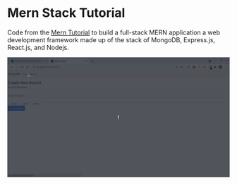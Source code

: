 # Mern Stack Tutorial

Code from the [Mern Tutorial](https://www.mongodb.com/languages/mern-stack-tutorial) to build a full-stack MERN application a web development framework made up of the stack of MongoDB, Express.js, React.js, and Nodejs.

![Mern Tutorial Result](./mern-tutorial.gif)
